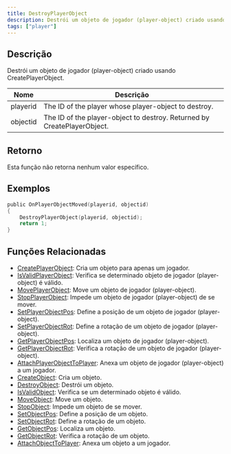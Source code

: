 ```yaml
---
title: DestroyPlayerObject
description: Destrói um objeto de jogador (player-object) criado usando CreatePlayerObject.
tags: ["player"]
---
```


## Descrição

Destrói um objeto de jogador (player-object) criado usando CreatePlayerObject.

| Nome     | Descrição                                                               |
| -------- | ----------------------------------------------------------------------- |
| playerid | The ID of the player whose player-object to destroy.                    |
| objectid | The ID of the player-object to destroy. Returned by CreatePlayerObject. |

## Retorno

Esta função não retorna nenhum valor específico.

## Exemplos

```c
public OnPlayerObjectMoved(playerid, objectid)
{
    DestroyPlayerObject(playerid, objectid);
    return 1;
}
```

## Funções Relacionadas

- [CreatePlayerObject](CreatePlayerObject.md): Cria um objeto para apenas um jogador.
- [IsValidPlayerObject](IsValidPlayerObject.md): Verifica se determinado objeto de jogador (player-object) é válido.
- [MovePlayerObject](MovePlayerObject.md): Move um objeto de jogador (player-object).
- [StopPlayerObject](StopPlayerObject.md): Impede um objeto de jogador (player-object) de se mover.
- [SetPlayerObjectPos](SetPlayerObjectPos.md): Define a posição de um objeto de jogador (player-object).
- [SetPlayerObjectRot](SetPlayerObjectRot.md): Define a rotação de um objeto de jogador (player-object).
- [GetPlayerObjectPos](GetPlayerObjectPos.md): Localiza um objeto de jogador (player-object).
- [GetPlayerObjectRot](GetPlayerObjectRot.md): Verifica a rotação de um objeto de jogador (player-object).
- [AttachPlayerObjectToPlayer](AttachPlayerObjectToPlayer.md): Anexa um objeto de jogador (player-object) a um jogador.
- [CreateObject](CreateObject.md): Cria um objeto.
- [DestroyObject](DestroyObject.md): Destrói um objeto.
- [IsValidObject](IsValidObject.md): Verifica se um determinado objeto é válido.
- [MoveObject](MoveObject.md): Move um objeto.
- [StopObject](StopObject.md): Impede um objeto de se mover.
- [SetObjectPos](SetObjectPos.md): Define a posição de um objeto.
- [SetObjectRot](SetObjectRot.md): Define a rotação de um objeto.
- [GetObjectPos](GetObjectPos.md): Localiza um objeto.
- [GetObjectRot](GetObjectRot.md): Verifica a rotação de um objeto.
- [AttachObjectToPlayer](AttachObjectToPlayer.md): Anexa um objeto a um jogador.
